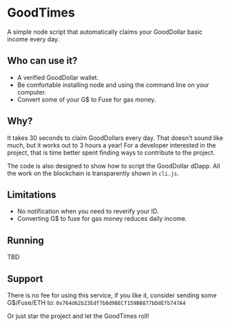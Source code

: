 # GoodTimes

A simple node script that automatically claims your GoodDollar basic income every day.

## Who can use it?

* A verified GoodDollar wallet.
* Be comfortable installing node and using the command line on your computer.
* Convert some of your G$ to Fuse for gas money.

## Why?

It takes 30 seconds to claim GoodDollars every day. That doesn't sound like much, but it works out to 3 hours a year! For a developer interested in the project, that is time better spent finding ways to contribute to the project.

The code is also designed to show how to script the GoodDollar dDapp. All the work on the blockchain is transparently shown in `cli.js`.

## Limitations

* No notification when you need to reverify your ID.
* Converting G$ to fuse for gas money reduces daily income.

## Running

TBD

## Support

There is no fee for using this service, if you like it, consider sending some G$/Fuse/ETH to:
`0x764d62b23Edf7b0d9BECf159B8877bDdEfb747A4`

Or just star the project and let the GoodTimes roll!
